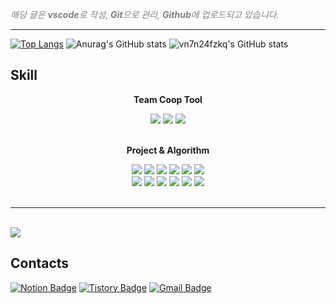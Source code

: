 <span style="color:grey"><i>해당 글은 <b>vscode</b>로 작성, <b>Git</b>으로 관리, <b>Github</b>에 업로드되고 있습니다.</i><span>

---
[![Top Langs](https://github-readme-stats.vercel.app/api/top-langs/?username=ise-yen&count_private=true&layout=compact&theme=vue)](https://github.com/anuraghazra/github-readme-stats)
![Anurag's GitHub stats](https://github-readme-stats.vercel.app/api?username=ise-yen&count_private=true&show_icons=true&layout=compact&theme=vue)
![vn7n24fzkq's GitHub stats](http://github-profile-summary-cards.vercel.app/api/cards/profile-details?username=ise-yen&theme=vue) 

## Skill

<div align=center>

**Team Coop Tool**
  
  <img src="https://img.shields.io/badge/git-F05032?style=flat-square&logo=git&logoColor=white">
  <img src="https://img.shields.io/badge/github-000000?style=flat-square&logo=github&logoColor=white">
  <img src="https://img.shields.io/badge/gitlab-FC6D26?style=flat-square&logo=gitlab&logoColor=white">
</div>
<br>
<div align=center>

**Project & Algorithm**

  <img src="https://img.shields.io/badge/Unity-000000?style=flat-square&logo=Unity&logoColor=white"> 
  <img src="https://img.shields.io/badge/Csharp-239120?style=flat-square&logo=Csharp&logoColor=white"> 
  <img src="https://img.shields.io/badge/c++-00599C?style=flat-square&logo=c%2B%2B&logoColor=white">
  <img src="https://img.shields.io/badge/Java-007396?style=flat-square&logo=Java&logoColor=white">
  <img src="https://img.shields.io/badge/c-A8B9CC?style=flat-square&logo=c&logoColor=white"> 
  <img src="https://img.shields.io/badge/python-3776AB?style=flat-square&logo=python&logoColor=white">
<br>
  <img src="https://img.shields.io/badge/html5-E34F26?style=flat-square&logo=html5&logoColor=white"> 
  <img src="https://img.shields.io/badge/css-1572B6?style=flat-square&logo=css3&logoColor=white"> 
  <img src="https://img.shields.io/badge/javascript-F7DF1E?style=flat-square&logo=javascript&logoColor=black"> 
  <img src="https://img.shields.io/badge/vue.js-4FC08D?style=flat-square&logo=vue.js&logoColor=white"> 
  <img src="https://img.shields.io/badge/bootstrap-7952B3?style=flat-square&logo=bootstrap&logoColor=white">
  <img src="https://img.shields.io/badge/mysql-4479A1?style=flat-square&logo=mysql&logoColor=white">
</div>

<br>

---

<br>

<div>
  <img src="http://mazassumnida.wtf/api/v2/generate_badge?boj=dkfflsl">
<div>



## Contacts
[![Notion Badge](http://img.shields.io/badge/-white?style=for-the-badge&logo=Notion&logoColor=black&link=https://www.notion.so/YeEun-67d2a46f16df4fa280ff99450f980770)](https://www.notion.so/YeEun-67d2a46f16df4fa280ff99450f980770)
[![Tistory Badge](http://img.shields.io/badge/-black?style=for-the-badge&logo=Tistory&link=https://y-wise.tistory.com/)](https://y-wise.tistory.com/)
[![Gmail Badge](https://img.shields.io/badge/-d14836?style=for-the-badge&logo=Gmail&logoColor=white&link=mailto:ydkrkek@gmail.com)](mailto:ydkrkek@gmail.com)
